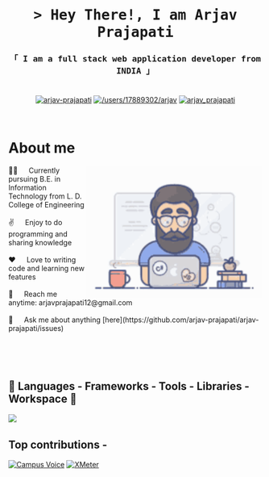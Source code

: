 <!-- Intro  -->
<h1 align="center">
        <samp>&gt; Hey There!, I am
                <b color="blue">Arjav Prajapati</b>
        </samp>
</h1>


<h3 align="center"> 
  <samp>
    「 I am a full stack web application developer from <b>INDIA</b> 」
    <br>
    <br>
  </samp>
</h3>

<p align="center">
<a href="https://www.linkedin.com/in/arjav-prajapati" target="blank"><img align="center" src="https://raw.githubusercontent.com/rahuldkjain/github-profile-readme-generator/master/src/images/icons/Social/linked-in-alt.svg" alt="arjav-prajapati" height="30" width="40" /></a>
<a href="https://stackoverflow.com/users/17889302/arjav" target="blank"><img align="center" src="https://raw.githubusercontent.com/rahuldkjain/github-profile-readme-generator/master/src/images/icons/Social/stack-overflow.svg" alt="/users/17889302/arjav" height="30" width="40" /></a>
<a href="https://leetcode.com/u/arjav_prajapati/" target="blank"><img align="center" src="https://raw.githubusercontent.com/rahuldkjain/github-profile-readme-generator/master/src/images/icons/Social/leet-code.svg" alt="arjav_prajapati" height="30" width="40" /></a>
</p>
<br />

<!-- About Section -->
 # About me
 
<p>
 <img align="right" width="350" src="/assets/programmer.gif" alt="Coding gif" />
 👨‍🎓 &emsp; Currently pursuing B.E. in Information Technology from L. D. College of Engineering <br/><br/>
 ✌️ &emsp; Enjoy to do programming and sharing knowledge <br/><br/>
 ❤️ &emsp; Love to writing code and learning new features<br/><br/>
 📧 &emsp; Reach me anytime: arjavprajapati12@gmail.com<br/><br/>
 💬 &emsp; Ask me about anything [here](https://github.com/arjav-prajapati/arjav-prajapati/issues)
</p>

<br/>
<br/>
<br/>

## 🚀 Languages - Frameworks - Tools - Libraries - Workspace 🚀

<p align="left">
    <img src="https://skillicons.dev/icons?i=c,cpp,java,html,css,js,php,nodejs,npm,react,expressjs,nextjs,tailwindcss,graphql,mongodb,mysql,postgresql,redis,git,github" 
</p>

<br/>

## Top contributions -
[![Campus Voice](https://github-readme-stats.vercel.app/api/pin/?username=arjav-prajapati&repo=CampusVoice&border_color=7F3FBF&bg_color=0D1117&title_color=C9D1D9&text_color=8B949E&icon_color=7F3FBF)](https://github.com/alsiam/web-projects)
[![XMeter](https://github-readme-stats.vercel.app/api/pin/?username=arjav-prajapati&repo=XMeter&border_color=7F3FBF&bg_color=0D1117&title_color=C9D1D9&text_color=8B949E&icon_color=7F3FBF)](https://github.com/alsiam/urfolio)

<!--
<p align="left">
  <a href="https://github.com/arjav-prajapati?tab=repositories" target="_blank"><img alt="All Repositories" title="All Repositories" src="https://img.shields.io/badge/-All%20Repos-2962FF?style=for-the-badge&logo=koding&logoColor=white"/></a>
</p>

<br/>
<hr/>
<br/>

<p align="center">
  <a href="https://github.com/alsiam">
    <img src="https://github-readme-streak-stats.herokuapp.com/?user=alsiam&theme=radical&border=7F3FBF&background=0D1117" alt="Saif's GitHub streak"/>
  </a>
</p>

<p align="center">
  <a href="https://github.com/alsiam">
    <img src="https://github-profile-summary-cards.vercel.app/api/cards/profile-details?username=alsiam&theme=radical" alt="Al Siam's GitHub Contribution"/>
  </a>
</p>

<a> 
    <a href="https://github.com/alsiam"><img alt="Al Siam's Github Stats" src="https://denvercoder1-github-readme-stats.vercel.app/api?username=alsiam&show_icons=true&count_private=true&theme=react&border_color=7F3FBF&bg_color=0D1117&title_color=F85D7F&icon_color=F8D866" height="192px" width="49.5%"/></a>
  <a href="https://github.com/alsiam"><img alt="Al Siam's Top Languages" src="https://denvercoder1-github-readme-stats.vercel.app/api/top-langs/?username=alsiam&langs_count=8&layout=compact&theme=react&border_color=7F3FBF&bg_color=0D1117&title_color=F85D7F&icon_color=F8D866" height="192px" width="49.5%"/></a>
  <br/>
</a>


![Al Siam's Graph](https://github-readme-activity-graph.vercel.app/graph?username=alsiam&custom_title=Al%20Siam's%20GitHub%20Activity%20Graph&bg_color=0D1117&color=7F3FBF&line=7F3FBF&point=7F3FBF&area_color=FFFFFF&title_color=FFFFFF&area=true)
-->
